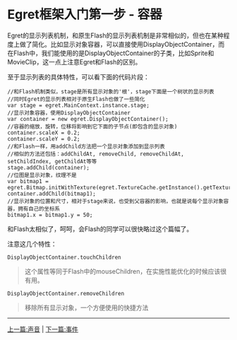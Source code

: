 Egret框架入门第一步 - 容器
===============

Egret的显示列表机制，和原生Flash的显示列表机制是非常相似的，但也在某种程度上做了简化。比如显示对象容器，可以直接使用DisplayObjectContainer，而在Flash中，我们能使用的是DisplayObjectContainer的子类，比如Sprite和MovieClip，这一点上注意Egret和Flash的区别。

至于显示列表的具体特性，可以看下面的代码片段：

```
//和Flash机制类似，stage是所有显示对象的'根'，stage下面是一个树状的显示列表
//同时Egret的显示列表相对于原生Flash也做了一些简化
var stage = egret.MainContext.instance.stage;
//显示对象容器，使用DisplayObjectContainer
var container = new egret.DisplayObjectContainer();
//容器的缩放，旋转，位移将影响到它下面的子节点(即包含的显示对象)
container.scaleX = 0.2;
container.scaleY = 0.2;
//和Flash一样，用addChild方法把一个显示对象添加到显示列表
//相似的方法还包括：addChildAt, removeChild, removeChildAt, setChildIndex, getChildAt等等
stage.addChild(container);
//位图是显示对象，纹理不是
var bitmap1 = egret.Bitmap.initWithTexture(egret.TextureCache.getInstance().getTexture("egret_icon.png"));
container.addChild(bitmap1);
//显示对象的位置和尺寸，相对于stage来说，也受到父容器的影响，也就是说每个显示对象容器，拥有自己的坐标系
bitmap1.x = bitmap1.y = 50;
```

和Flash太相似了，呵呵，会Flash的同学可以很快略过这个篇幅了。

注意这几个特性：
```
DisplayObjectContainer.touchChildren
```
> 这个属性等同于Flash中的mouseChildren，在实施性能优化的时候应该很有用。

```
DisplayObjectContainer.removeChildren
```
> 移除所有显示对象，一个方便使用的快捷方法


- - -

[上一篇:声音](https://github.com/NeoGuo/html5-documents/blob/master/egret/06-sound.md)
| [下一篇:事件](https://github.com/NeoGuo/html5-documents/blob/master/egret/08-event.md)
